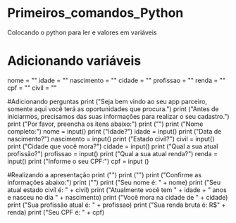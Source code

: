 # Primeiros_comandos_Python
Colocando o python para ler e valores em variáveis

# Adicionando variáveis 
nome = ""
idade = ""
nascimento = ""
cidade = ""
profissao = ""
renda = ""
cpf = ""
civil = ""

#Adicionando perguntas
print ("Seja bem vindo ao seu app parceiro, somente aqui você terá as oportunidades que procura.")
print ("Antes de iniciarmos, precisamos das suas informações para realizar o seu cadastro.")
print ("Por favor, preencha os itens abaixo:")
print ("")
print ("Nome completo:")
nome = input()
print ("Idade?")
idade = input()
print ("Data de nascimento?")
nascimento = input()
print ("Estado civíl?")
civil = input()
print ("Cidade que você mora?")
cidade = input()
print ("Qual a sua atual profissão?")
profissao = input()
print ("Qual a sua atual renda?")
renda = input()
print ("Informe o seu CPF:")
cpf = input ()


#Realizando a apresentação
print ("")
print ("")
print ("Confirme as informações abaixo:")
print ("")
print ("Seu nome é: " + nome)
print ("Seu atual estado civíl é: " + civil)
print ("Atualmente você tem " + idade + " anos e nasceu no dia " + nascimento)
print ("Você mora na cidade de " + cidade)
print ("Sua profissão atual é: " + profissao)
print ("Sua renda bruta é: R$" + renda)
print ("Seu CPF é: " + cpf)